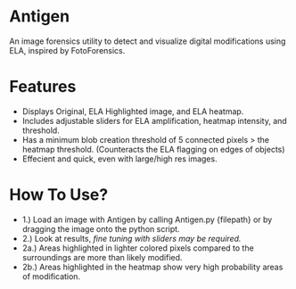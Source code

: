 # Antigen
An image forensics utility to detect and visualize digital modifications using ELA, inspired by FotoForensics.

# Features
- Displays Original, ELA Highlighted image, and ELA heatmap.
- Includes adjustable sliders for ELA amplification, heatmap intensity, and threshold.
- Has a minimum blob creation threshold of 5 connected pixels > the heatmap threshold. (Counteracts the ELA flagging on edges of objects)
- Effecient and quick, even with large/high res images.

# How To Use?
- 1.) Load an image with Antigen by calling Antigen.py {filepath} or by dragging the image onto the python script.
- 2.) Look at results, *fine tuning with sliders may be required.*
-   2a.) Areas highlighted in lighter colored pixels compared to the surroundings are more than likely modified.
-   2b.) Areas highlighted in the heatmap show very high probability areas of modification.


